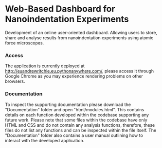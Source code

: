 # Web-Based Dashboard for Nanoindentation Experiments
Development of an online user-oriented dashboard. Allowing users to store, share and analyse results from nanoindentation experiments using atomic force microscopes. 

### Access 
The application is currently deployed at http://euandrewritchie.eu.pythonanywhere.com/, please access it through Google Chrome as you may experience rendering problems on other browsers.

### Documentation
To inspect the supporting documentation please download the "Documentation" folder and open "html/modules.html". This contains details on each function developed within the codebase supporting any future work. Please note that some files within the codebase have only HTML and CSS and do not contain any analysis functions, therefore, these files do not list any functions and can be inspected within the file itself. The "Documentation" folder also contains a user manual outlining how to interact with the developed application. 


